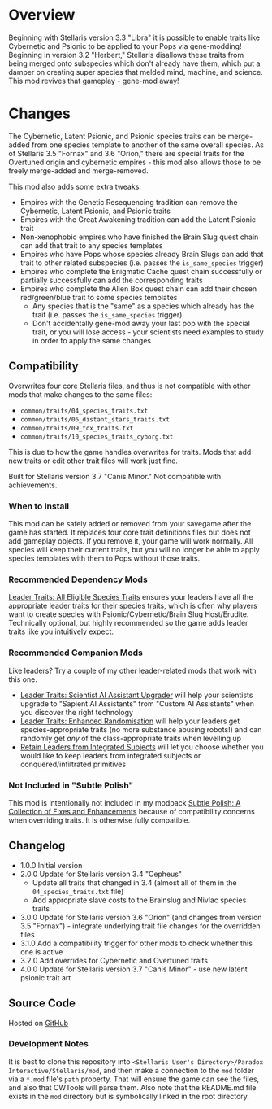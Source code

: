 # Overview

Beginning with Stellaris version 3.3 "Libra" it is possible to enable traits like Cybernetic and Psionic to be applied to your Pops via gene-modding!  Beginning in version 3.2 "Herbert," Stellaris disallows these traits from being merged onto subspecies which don't already have them, which put a damper on creating super species that melded mind, machine, and science.  This mod revives that gameplay - gene-mod away!

# Changes

The Cybernetic, Latent Psionic, and Psionic species traits can be merge-added from one species template to another of the same overall species. As of Stellaris 3.5 "Fornax" and 3.6 "Orion," there are special traits for the Overtuned origin and cybernetic empires - this mod also allows those to be freely merge-added and merge-removed.

This mod also adds some extra tweaks:

* Empires with the Genetic Resequencing tradition can remove the Cybernetic, Latent Psionic, and Psionic traits
* Empires with the Great Awakening tradition can add the Latent Psionic trait
* Non-xenophobic empires who have finished the Brain Slug quest chain can add that trait to any species templates
* Empires who have Pops whose species already Brain Slugs can add that trait to other related subspecies (i.e. passes the `is_same_species` trigger)
* Empires who complete the Enigmatic Cache quest chain successfully or partially successfully can add the corresponding traits
* Empires who complete the Alien Box quest chain can add their chosen red/green/blue trait to some species templates
    * Any species that is the "same" as a species which already has the trait (i.e. passes the `is_same_species` trigger)
    * Don't accidentally gene-mod away your last pop with the special trait, or you will lose access - your scientists need examples to study in order to apply the same changes

## Compatibility

Overwrites four core Stellaris files, and thus is not compatible with other mods that make changes to the same files:

* `common/traits/04_species_traits.txt`
* `common/traits/06_distant_stars_traits.txt`
* `common/traits/09_tox_traits.txt`
* `common/traits/10_species_traits_cyborg.txt`

This is due to how the game handles overwrites for traits.  Mods that add new traits or edit other trait files will work just fine.

Built for Stellaris version 3.7 "Canis Minor." Not compatible with achievements.

### When to Install

This mod can be safely added or removed from your savegame after the game has started.  It replaces four core trait definitions files but does not add gameplay objects.  If you remove it, your game will work normally.  All species will keep their current traits, but you will no longer be able to apply species templates with them to Pops without those traits.

### Recommended Dependency Mods

[Leader Traits: All Eligible Species Traits](https://steamcommunity.com/sharedfiles/filedetails/?id=2499031295) ensures your leaders have all the appropriate leader traits for their species traits, which is often why players want to create species with Psionic/Cybernetic/Brain Slug Host/Erudite.  Technically optional, but highly recommended so the game adds leader traits like you intuitively expect.

### Recommended Companion Mods

Like leaders?  Try a couple of my other leader-related mods that work with this one.

* [Leader Traits: Scientist AI Assistant Upgrader](https://steamcommunity.com/sharedfiles/filedetails/?id=2498166286) will help your scientists upgrade to "Sapient AI Assistants" from "Custom AI Assistants" when you discover the right technology
* [Leader Traits: Enhanced Randomisation](https://steamcommunity.com/sharedfiles/filedetails/?id=2553806265) will help your leaders get species-appropriate traits (no more substance abusing robots!) and can randomly get _any_ of the class-appropriate traits when levelling up
* [Retain Leaders from Integrated Subjects](https://steamcommunity.com/sharedfiles/filedetails/?id=2553818684) will let you choose whether you would like to keep leaders from integrated subjects or conquered/infiltrated primitives

### Not Included in "Subtle Polish"

This mod is intentionally not included in my modpack [Subtle Polish: A Collection of Fixes and Enhancements](https://steamcommunity.com/sharedfiles/filedetails/?id=2522974089) because of compatibility concerns when overriding traits.  It is otherwise fully compatible.

## Changelog

* 1.0.0 Initial version
* 2.0.0 Update for Stellaris version 3.4 "Cepheus"
    * Update all traits that changed in 3.4 (almost all of them in the `04_species_traits.txt` file)
    * Add appropriate slave costs to the Brainslug and Nivlac species traits
* 3.0.0 Update for Stellaris version 3.6 "Orion" (and changes from version 3.5 "Fornax") - integrate underlying trait file changes for the overridden files
* 3.1.0 Add a compatibility trigger for other mods to check whether this one is active
* 3.2.0 Add overrides for Cybernetic and Overtuned traits
* 4.0.0 Update for Stellaris version 3.7 "Canis Minor" - use new latent psionic trait art

## Source Code

Hosted on [GitHub](https://github.com/corsairmarks/leader_traits_merge_add)

### Development Notes

It is best to clone this repository into `<Stellaris User's Directory>/Paradox Interactive/Stellaris/mod`, and then make a connection to the `mod` folder via a `*.mod` file's `path` property.  That will ensure the game can see the files, and also that CWTools will parse them.  Also note that the README.md file exists in the `mod` directory but is symbolically linked in the root directory.